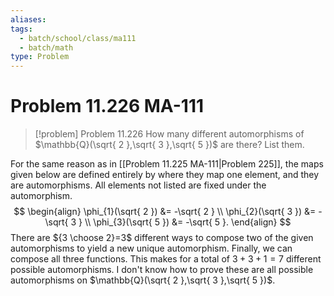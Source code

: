 ```yaml
---
aliases: 
tags:
  - batch/school/class/ma111
  - batch/math
type: Problem
---
```

# Problem 11.226 MA-111

> [!problem] Problem 11.226
> How many different automorphisms of $\mathbb{Q}(\sqrt{ 2 },\sqrt{ 3 },\sqrt{ 5 })$ are there? List them.

For the same reason as in [[Problem 11.225 MA-111|Problem 225]], the maps given below are defined entirely by where they map one element, and they are automorphisms. All elements not listed are fixed under the automorphism.
$$
\begin{align}
\phi_{1}(\sqrt{ 2 }) &= -\sqrt{ 2 } \\
\phi_{2}(\sqrt{ 3 }) &= -\sqrt{ 3 } \\
\phi_{3}(\sqrt{ 5 }) &= -\sqrt{ 5 }.
\end{align}
$$
There are ${3 \choose 2}=3$ different ways to compose two of the given automorphisms to yield a new unique automorphism. Finally, we can compose all three functions. This makes for a total of $3+3+1=7$ different possible automorphisms. I don't know how to prove these are all possible automorphisms on $\mathbb{Q}(\sqrt{ 2 },\sqrt{ 3 },\sqrt{ 5 })$.
